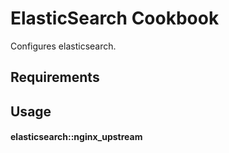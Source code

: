 ElasticSearch Cookbook
====================
Configures elasticsearch.

Requirements
------------

Usage
-----
#### elasticsearch::nginx_upstream

